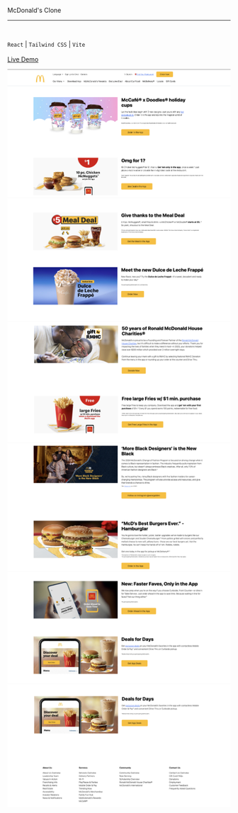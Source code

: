 McDonald's Clone
<hr>
<br>

``React`` | ``Tailwind CSS`` | ``Vite``
<br>
<br>
[Live Demo](https://mcdonalds-react-clone.vercel.app)


![](mcdr-1.png)
![](mr-2.png)
![](mr-3.png)
![](mr-4.png)
![](mr-5.png)
![](mr-6.png)

